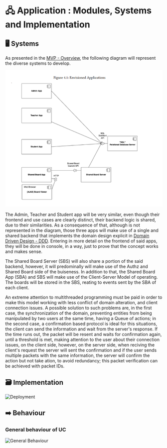 # 🖧 Application : Modules, Systems and Implementation


## 🖥️ Systems

As presented in the [MVP - Overview](../Overview/MVP%20-%20Overview.md), the following diagram will represent
the diverse systems to develop.

![Systems](../Overview/Application_Logical_Overview.png)

The Admin, Teacher and Student app will be very similar, even though their frontend and use cases
are clearly distinct, their backend logic is shared, due to their similarities.
As a consequence of that, although is not represented in the diagram, those three apps will make use of
a single and shared backend that implements the domain design explicit in [Domain Driven Design - DDD](../DDD/DDD.md).
Entering in more detail on the frontend of said apps, they will be done in console, in a way, just
to prove that the concept works and makes sense.



The Shared Board Server (SBS) will also share a portion of the said backend, however, it will predominally
will make use of the Authz and Shared Board side of the buiseness.
In addition to that, the Shared Board App (SBA) and SBS will make use of the 
Client-Server Model of operating. The boards will be stored in the SBS, reating to 
events sent by the SBA of each client. 

An extreme attention to multithreaded programming must be paid
in order to make this model working with less conflict of domain alteration, and client connection issues.
A possible solution to such problems are, in the first case, the synchronization of the domain, preventing
entities from being manipulated by two users at the same time, having a Queue of actions;
in the second case, a confirmation based protocol is ideal for this situations,
the client can send the information and wait from the server's response. If the time runs out, the packet will
be resent and waits for confirmation again, until a threshold is met, making attention to the user
about their connection issues, on the client side, however, on the server side, when reciving
the client's request the server will sent the confirmation and if the user sends multiple packets with the same information,
the server will confirm the action but not take ation, to avoid redundancy; this packet verification can be
achieved with packet IDs.

## 🗃️ Implementation

![Deployment](Deployment.svg)



## ➡️ Behaviour

### General behaviour of UC

![General Behaviour](General-Behaviour-0.svg)

### 


